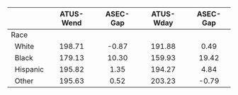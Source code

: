 
|                      |    ATUS-Wend |     ASEC-Gap |    ATUS-Wday |     ASEC-Gap |
| -------------------- | :----------: | :----------: | :----------: | :----------: |
| Race                 |              |              |              |              |
| &nbsp;&nbsp;White    |       198.71 |        -0.87 |       191.88 |         0.49 |
| &nbsp;&nbsp;Black    |       179.13 |        10.30 |       159.93 |        19.42 |
| &nbsp;&nbsp;Hispanic |       195.82 |         1.35 |       194.27 |         4.84 |
| &nbsp;&nbsp;Other    |       195.63 |         0.52 |       203.23 |        -0.79 |

